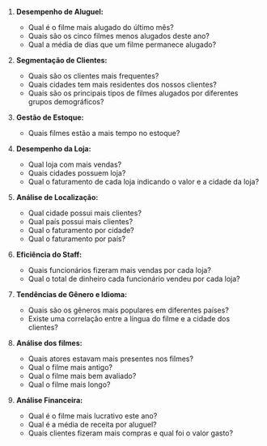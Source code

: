 1. **Desempenho de Aluguel:**

   - Qual é o filme mais alugado do último mês?
   - Quais são os cinco filmes menos alugados deste ano?
   - Qual a média de dias que um filme permanece alugado?

2. **Segmentação de Clientes:**

   - Quais são os clientes mais frequentes?
   - Quais cidades tem mais residentes dos nossos clientes?
   - Quais são os principais tipos de filmes alugados por diferentes grupos demográficos?

3. **Gestão de Estoque:**

   - Quais filmes estão a mais tempo no estoque?

4. **Desempenho da Loja:**

   - Qual loja com mais vendas?
   - Quais cidades possuem loja?
   - Qual o faturamento de cada loja indicando o valor e a cidade da loja?

5. **Análise de Localização:**

   - Qual cidade possui mais clientes?
   - Qual país possui mais clientes?
   - Qual o faturamento por cidade?
   - Qual o faturamento por país?

6. **Eficiência do Staff:**

   - Quais funcionários fizeram mais vendas por cada loja?
   - Qual o total de dinheiro cada funcionário vendeu por cada loja?

7. **Tendências de Gênero e Idioma:**

   - Quais são os gêneros mais populares em diferentes países?
   - Existe uma correlação entre a língua do filme e a cidade dos clientes?

8. **Análise dos filmes:**

   - Quais atores estavam mais presentes nos filmes?
   - Qual o filme mais antigo?
   - Qual o filme mais bem avaliado?
   - Qual o filme mais longo?

9. **Análise Financeira:**
   - Qual é o filme mais lucrativo este ano?
   - Qual é a média de receita por aluguel?
   - Quais clientes fizeram mais compras e qual foi o valor gasto?
